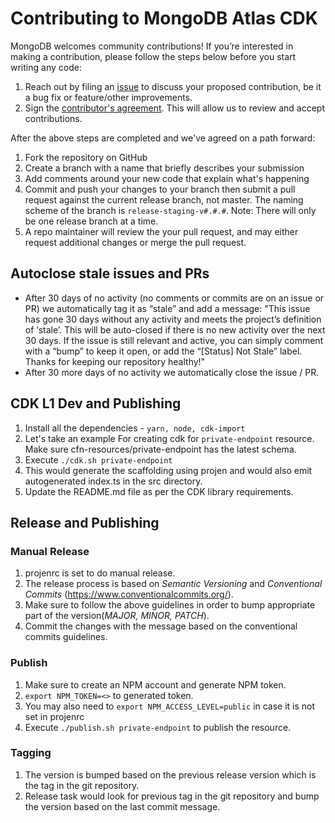# Contributing to MongoDB Atlas CDK
MongoDB welcomes community contributions! If you’re interested in making a contribution, please follow the steps below before you start writing any code:

1. Reach out by filing an [issue](https://github.com/mongodb/mongodbatlas-cloudformation-resources/issues) to discuss your proposed contribution, be it a bug fix or feature/other improvements.
1. Sign the [contributor's agreement](http://www.mongodb.com/contributor). This will allow us to review and accept contributions.

After the above steps are completed and we've agreed on a path forward:
1. Fork the repository on GitHub
2. Create a branch with a name that briefly describes your submission
3. Add comments around your new code that explain what's happening
4. Commit and push your changes to your branch then submit a pull request against the current release branch, not master.  The naming scheme of the branch is `release-staging-v#.#.#`. Note: There will only be one release branch at a time.
5. A repo maintainer will review the your pull request, and may either request additional changes or merge the pull request.

## Autoclose stale issues and PRs
- After 30 days of no activity (no comments or commits are on an issue or PR) we automatically tag it as “stale” and add a message: "This issue has gone 30 days without any activity and meets the project’s definition of ‘stale’. This will be auto-closed if there is no new activity over the next 30 days. If the issue is still relevant and active, you can simply comment with a “bump” to keep it open, or add the “[Status] Not Stale” label. Thanks for keeping our repository healthy!"
- After 30 more days of no activity we automatically close the issue / PR.

## CDK L1 Dev and Publishing
1. Install all the dependencies - `yarn, node, cdk-import`
2. Let's take an example For creating cdk for `private-endpoint` resource.
   Make sure cfn-resources/private-endpoint has the latest schema.
3. Execute `./cdk.sh private-endpoint`
4. This would generate the scaffolding using projen and
   would also emit autogenerated index.ts in the src directory.
5. Update the README.md file as per the CDK library requirements.

## Release and Publishing
### Manual Release
1. projenrc is set to do manual release.
2. The release process is based on *Semantic Versioning* and *Conventional Commits* (https://www.conventionalcommits.org/).
3. Make sure to follow the above guidelines in order to bump appropriate part of the version(*MAJOR, MINOR, PATCH*).
4. Commit the changes with the message based on the conventional commits guidelines.

### Publish
1. Make sure to create an NPM account and generate NPM token.
2. `export NPM_TOKEN=<>` to generated token.
3. You may also need to `export NPM_ACCESS_LEVEL=public` in case it is not set in projenrc
4. Execute `./publish.sh private-endpoint` to publish the resource.

### Tagging
1. The version is bumped based on the previous release version which is the tag in the git repository.
2. Release task would look for previous tag in the git repository and bump the version based on the last commit message.
